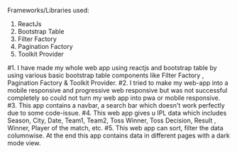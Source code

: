 Frameworks/Libraries used:
1. ReactJs
2. Bootstrap Table
3. Filter Factory
4. Pagination Factory
5. Toolkit Provider 

#1. I have made my whole web app using reactjs and bootstrap table by using various basic bootstrap table components like Filter Factory , Pagination Factory & Toolkit Provider.
#2. I tried to make my web-app into a mobile responsive and progressive web responsive but was not successful completely so could not turn my web app into pwa or mobile responsive.
#3. This app contains a navbar, a search bar which doesn't work perfectly due to some code-issue.
#4. This web app gives u IPL data which includes Season, City, Date, Team1, Team2, Toss Winner, Toss Decision, Result , Winner, Player of the match, etc.
#5. This web app can sort, filter the data columnwise. At the end this app contains data in different pages with a dark mode view.
